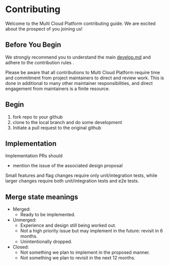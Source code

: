 # Contributing

Welcome to the Multi Cloud Platform contributing guide.  We are excited
about the prospect of you joining us!

## Before You Begin

We strongly recommend you to understand the main [develop.md](https://github.com/q8s-io/mcp/blob/master/docs/develop.md) and adhere to the contribution rules .

Please be aware that all contributions to Multi Cloud Platform require time and commitment from project maintainers to direct and review work. This is done in additional to many other maintainer responsibilities, and direct engagement from maintainers is a finite resource.


## Begin

1. fork repo to your github
2. clone to the local branch and do some development
3. Initiate a pull request to the original github


## Implementation

Implementation PRs should
- mention the issue of the associated design proposal

Small features and flag changes require only unit/integration tests,
while larger changes require both unit/integration tests and e2e tests.


## Merge state meanings

- Merged:
  - Ready to be implemented.
- Unmerged:
  - Experience and design still being worked out.
  - Not a high priority issue but may implement in the future: revisit
    in 6 months.
  - Unintentionally dropped.
- Closed:
  - Not something we plan to implement in the proposed manner.
  - Not something we plan to revisit in the next 12 months.
